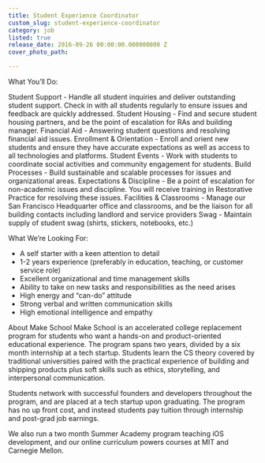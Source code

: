 ```yaml
---
title: Student Experience Coordinator
custom_slug: student-experience-coordinator
category: job
listed: true
release_date: 2016-09-26 00:00:00.000000000 Z
cover_photo_path: 

---
```

What You’ll Do:

Student Support - Handle all student inquiries and deliver outstanding student support.  Check in with all students regularly to ensure issues and feedback are quickly addressed.
Student Housing - Find and secure student housing partners, and be the point of escalation for RAs and building manager.
Financial Aid - Answering student questions and resolving financial aid issues.
Enrollment & Orientation - Enroll and orient new students and ensure they have accurate expectations as well as access to all technologies and platforms.
Student Events - Work with students to coordinate social activities and community engagement for students.
Build Processes - Build sustainable and scalable processes for issues and organizational areas.
Expectations & Discipline - Be a point of escalation for non-academic issues and discipline. You will receive training in Restorative Practice for resolving these issues.
Facilities & Classrooms - Manage our San Francisco Headquarter office and classrooms, and be the liaison for all building contacts including landlord and service providers 
Swag - Maintain supply of student swag (shirts, stickers, notebooks, etc.) 


What We’re Looking For:

- A self starter with a keen attention to detail
- 1-2 years experience (preferably in education, teaching, or customer service role)
- Excellent organizational and time management skills
- Ability to take on new tasks and responsibilities as the need arises 
- High energy and “can-do” attitude 
- Strong verbal and written communication skills
- High emotional intelligence and empathy

About Make School
Make School is an accelerated college replacement program for students who want a hands-on and product-oriented educational experience. The program spans two years, divided by a six month internship at a tech startup. Students learn the CS theory covered by traditional universities paired with the practical experience of building and shipping products plus soft skills such as ethics, storytelling, and interpersonal communication.

Students network with successful founders and developers throughout the program, and are placed at a tech startup upon graduating. The program has no up front cost, and instead students pay tuition through internship and post-grad job earnings. 

We also run a two month Summer Academy program teaching iOS development, and our online curriculum powers courses at MIT and Carnegie Mellon.
